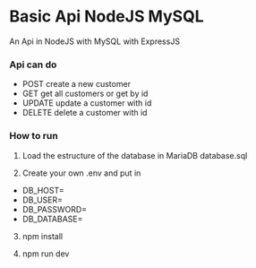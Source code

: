 # Basic Api NodeJS  MySQL
An Api in NodeJS with MySQL with ExpressJS


### Api can do 

- POST 
create a new customer
- GET 
get all customers or get by id
- UPDATE 
update a customer with id
- DELETE 
delete a customer with id


### How to run
1. Load the estructure of the database in MariaDB 
database.sql


2. Create your own .env and put in 
- DB_HOST=
- DB_USER=
- DB_PASSWORD=
- DB_DATABASE=

3. npm install

4. npm run dev

